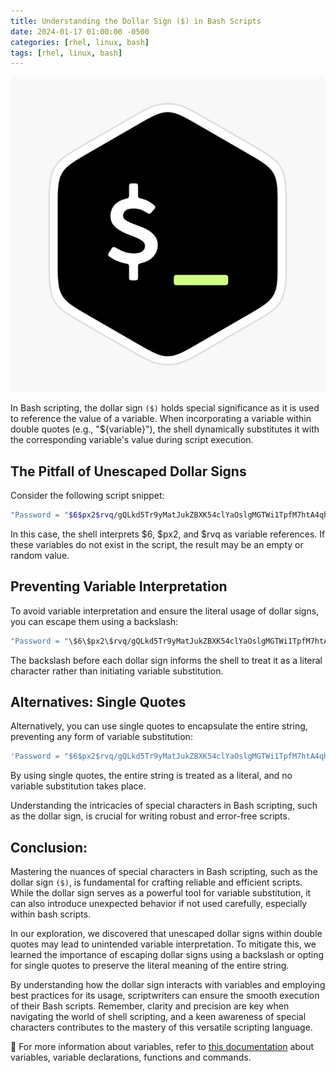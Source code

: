 ```yaml
---
title: Understanding the Dollar Sign ($) in Bash Scripts
date: 2024-01-17 01:00:00 -0500
categories: [rhel, linux, bash]
tags: [rhel, linux, bash]
---
```


![Creating a Custom Alias](/assets/img/posts/2024/understanding_dollar_sign_in_bash/understanding_dollar_sign_in_bash.jpg)


In Bash scripting, the dollar sign `($)` holds special significance as it is used to reference the value of a variable. When incorporating a variable within double quotes (e.g., "${variable}"), the shell dynamically substitutes it with the corresponding variable's value during script execution.

## The Pitfall of Unescaped Dollar Signs

Consider the following script snippet:

```bash
"Password = "$6$px2$rvq/gQLkd5Tr9yMatJukZBXK54clYaOslgMGTWi1TpfM7htA4qhP2cUAVaTd69nnMLWp2tpCUzMLQTxpQiaaa."
```

In this case, the shell interprets $6, $px2, and $rvq as variable references. If these variables do not exist in the script, the result may be an empty or random value.


## Preventing Variable Interpretation

To avoid variable interpretation and ensure the literal usage of dollar signs, you can escape them using a backslash:

```bash
"Password = "\$6\$px2\$rvq/gQLkd5Tr9yMatJukZBXK54clYaOslgMGTWi1TpfM7htA4qhP2cUAVaTd69nnMLWp2tpCUzMLQTxpQiaaa."
```

The backslash before each dollar sign informs the shell to treat it as a literal character rather than initiating variable substitution.

## Alternatives: Single Quotes

Alternatively, you can use single quotes to encapsulate the entire string, preventing any form of variable substitution:

```bash
'Password = "$6$px2$rvq/gQLkd5Tr9yMatJukZBXK54clYaOslgMGTWi1TpfM7htA4qhP2cUAVaTd69nnMLWp2tpCUzMLQTxpQiaaa."'
```

By using single quotes, the entire string is treated as a literal, and no variable substitution takes place.

Understanding the intricacies of special characters in Bash scripting, such as the dollar sign, is crucial for writing robust and error-free scripts.

## Conclusion:

Mastering the nuances of special characters in Bash scripting, such as the dollar sign `($)`, is fundamental for crafting reliable and efficient scripts. While the dollar sign serves as a powerful tool for variable substitution, it can also introduce unexpected behavior if not used carefully, especially within bash scripts.

In our exploration, we discovered that unescaped dollar signs within double quotes may lead to unintended variable interpretation. To mitigate this, we learned the importance of escaping dollar signs using a backslash or opting for single quotes to preserve the literal meaning of the entire string.

By understanding how the dollar sign interacts with variables and employing best practices for its usage, scriptwriters can ensure the smooth execution of their Bash scripts. Remember, clarity and precision are key when navigating the world of shell scripting, and a keen awareness of special characters contributes to the mastery of this versatile scripting language. 

📝 For more information about variables, refer to [this documentation](https://www.bashsupport.com/manual/editor/documentation/) about variables, variable declarations, functions and commands.
